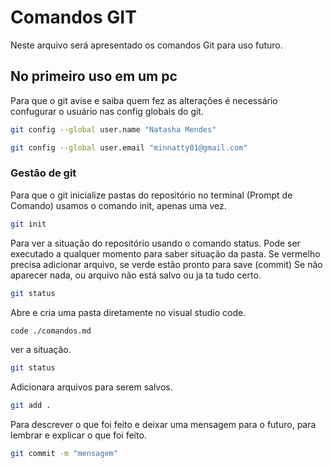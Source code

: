 # Comandos GIT
Neste arquivo será apresentado os comandos Git para uso futuro.

## No primeiro uso em um pc
Para que o git avise e saiba quem fez as alterações é necessário
confugurar o usuário nas config globais do git.
```bash
git config --global user.name "Natasha Mendes"

git config --global user.email "minnatty01@gmail.com"
```

### Gestão de git
Para que o git inicialize pastas do repositório no terminal (Prompt de Comando)
 usamos o comando init, apenas uma vez.
```bash
git init
```
Para ver a situação do repositório usando o comando status.
Pode ser executado a qualquer momento para saber situação da pasta.
Se vermelho precisa adicionar arquivo, se verde estão pronto para save (commit)
Se não aparecer nada, ou arquivo não está salvo ou ja ta tudo certo.
```bash
git status
```
Abre e cria uma pasta diretamente no visual studio code.
```bash
code ./comandos.md
```

ver a situação.
```bash
git status
```

Adicionara arquivos para serem salvos.
```bash
git add .
```

Para descrever o que foi feito e deixar uma mensagem para o futuro, para lembrar e explicar o que foi feito.
```bash
git commit -m "mensagem"
```